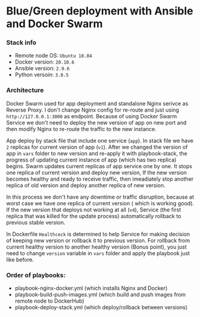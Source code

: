 # Blue/Green deployment with Ansible and Docker Swarm

### Stack info
- Remote node OS: `Ubuntu 18.04`
- Docker version: `20.10.6`
- Ansible version: `2.9.6`
- Python versoin: `3.8.5`

### Architecture
Docker Swarm used for app deployment and standalone Nginx serivce as Reverse Proxy. I don't change Nginx config for re-route and just using `http://127.0.0.1:3000` as endpoint. Because of using Docker Swarm Service we don't need to deploy the new version of app on new port and then modify Nginx to re-route the traffic to the new instance.

App deploy by stack file that include one service (`app`). In stack file we have `2` replicas for current version of app (`v1`). After we changed the version of app in `vars` folder to new version and re-apply it with playbook-stack, the progress of updating current instance of app (which has two replica) begins. Swarm updates current replicas of app service one by one. It stops one replica of current version and deploy new version, If the new version becomes healthy and ready to receive traffic, then imeadiately stop another replica of old version and deploy another replica of new version.

In this process we don't have any downtime or traffic disruption, because at worst case we have one replica of current version ( which is working good). If the new version that deploys not working at all (`v4`), Service (the first replica that was killed for the update process) automatically rollback to previous stable version.

In Dockerfile `Healthceck` is determined to help Service for making decision of keeping new version or rollback it to previous version.
For rollback from current healthy version to another healthy version (Bonus point), you just need to change `version` variable in `vars` folder and apply the playbook just like before.

### Order of playbooks:
- playbook-nginx-docker.yml (which installs Nginx and Docker)
- playbook-build-push-images.yml (which build and push images from remote node to DockerHub)
- playbook-deploy-stack.yml (which deploy/rollback between versions) 
